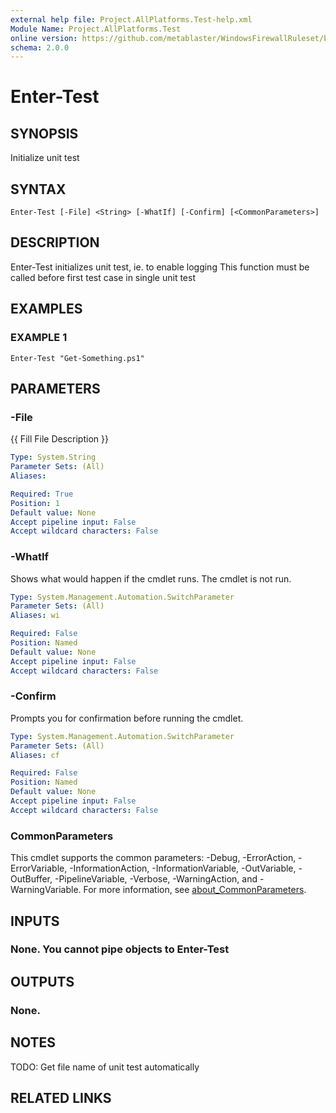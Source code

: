 ```yaml
---
external help file: Project.AllPlatforms.Test-help.xml
Module Name: Project.AllPlatforms.Test
online version: https://github.com/metablaster/WindowsFirewallRuleset/blob/master/Modules/Project.AllPlatforms.Test/Help/en-US/Enter-Test.md
schema: 2.0.0
---
```


# Enter-Test

## SYNOPSIS

Initialize unit test

## SYNTAX

```none
Enter-Test [-File] <String> [-WhatIf] [-Confirm] [<CommonParameters>]
```

## DESCRIPTION

Enter-Test initializes unit test, ie.
to enable logging
This function must be called before first test case in single unit test

## EXAMPLES

### EXAMPLE 1

```none
Enter-Test "Get-Something.ps1"
```

## PARAMETERS

### -File

{{ Fill File Description }}

```yaml
Type: System.String
Parameter Sets: (All)
Aliases:

Required: True
Position: 1
Default value: None
Accept pipeline input: False
Accept wildcard characters: False
```

### -WhatIf

Shows what would happen if the cmdlet runs.
The cmdlet is not run.

```yaml
Type: System.Management.Automation.SwitchParameter
Parameter Sets: (All)
Aliases: wi

Required: False
Position: Named
Default value: None
Accept pipeline input: False
Accept wildcard characters: False
```

### -Confirm

Prompts you for confirmation before running the cmdlet.

```yaml
Type: System.Management.Automation.SwitchParameter
Parameter Sets: (All)
Aliases: cf

Required: False
Position: Named
Default value: None
Accept pipeline input: False
Accept wildcard characters: False
```

### CommonParameters

This cmdlet supports the common parameters: -Debug, -ErrorAction, -ErrorVariable, -InformationAction, -InformationVariable, -OutVariable, -OutBuffer, -PipelineVariable, -Verbose, -WarningAction, and -WarningVariable. For more information, see [about_CommonParameters](http://go.microsoft.com/fwlink/?LinkID=113216).

## INPUTS

### None. You cannot pipe objects to Enter-Test

## OUTPUTS

### None.

## NOTES

TODO: Get file name of unit test automatically

## RELATED LINKS
